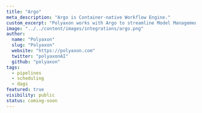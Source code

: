 ```yaml
---
title: "Argo"
meta_description: "Argo is Container-native Workflow Engine."
custom_excerpt: "Polyaxon works with Argo to streamline Model Management."
image: "../../content/images/integrations/argo.png"
author:
  name: "Polyaxon"
  slug: "Polyaxon"
  website: "https://polyaxon.com"
  twitter: "polyaxonAI"
  github: "polyaxon"
tags: 
  - pipelines
  - scheduling
  - dags
featured: true
visibility: public
status: coming-soon
---
```

